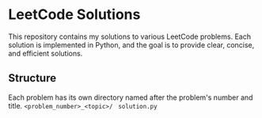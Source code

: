 # LeetCode Solutions

This repository contains my solutions to various LeetCode problems. Each solution is implemented in Python, and the goal is to provide clear, concise, and efficient solutions.

## Structure
Each problem has its own directory named after the problem's number and title.
`<problem_number>_<topic>/`
` solution.py`
